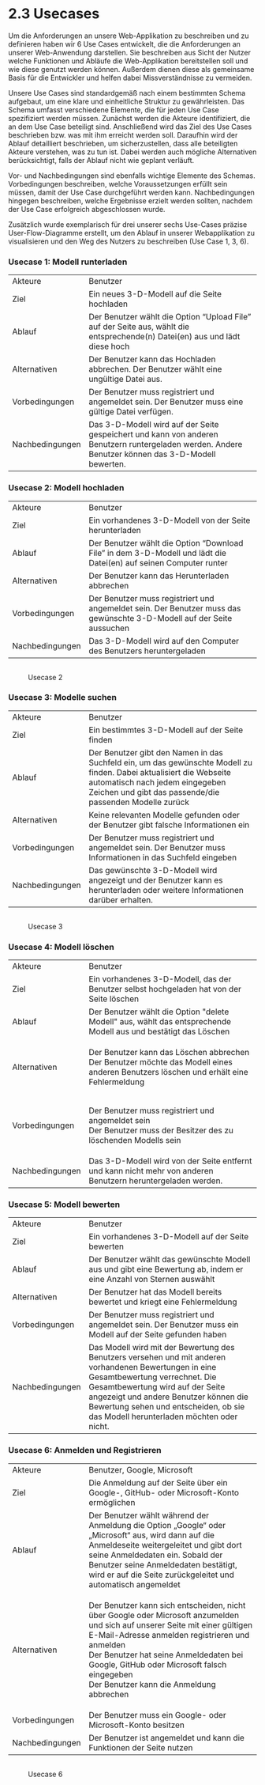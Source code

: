 # 2.3 Usecases

Um die Anforderungen an unsere Web-Applikation zu beschreiben und zu definieren haben wir 6 Use Cases entwickelt, die die Anforderungen an unserer Web-Anwendung darstellen. Sie beschreiben aus Sicht der Nutzer welche Funktionen und Abläufe die Web-Applikation bereitstellen soll und wie diese genutzt werden können. Außerdem dienen diese als gemeinsame Basis für die Entwickler und helfen dabei Missverständnisse zu vermeiden. &#x20;

Unsere Use Cases sind standardgemäß nach einem bestimmten Schema aufgebaut, um eine klare und einheitliche Struktur zu gewährleisten. Das Schema umfasst verschiedene Elemente, die für jeden Use Case spezifiziert werden müssen. Zunächst werden die Akteure identifiziert, die an dem Use Case beteiligt sind. Anschließend wird das Ziel des Use Cases beschrieben bzw. was mit ihm erreicht werden soll. Daraufhin wird der Ablauf detailliert beschrieben, um sicherzustellen, dass alle beteiligten Akteure verstehen, was zu tun ist. Dabei werden auch mögliche Alternativen berücksichtigt, falls der Ablauf nicht wie geplant verläuft.&#x20;

Vor- und Nachbedingungen sind ebenfalls wichtige Elemente des Schemas. Vorbedingungen beschreiben, welche Voraussetzungen erfüllt sein müssen, damit der Use Case durchgeführt werden kann. Nachbedingungen hingegen beschreiben, welche Ergebnisse erzielt werden sollten, nachdem der Use Case erfolgreich abgeschlossen wurde. &#x20;

Zusätzlich wurde exemplarisch für drei unserer sechs Use-Cases präzise User-Flow-Diagramme erstellt, um den Ablauf in unserer Webapplikation zu visualisieren und den Weg des Nutzers zu beschreiben (Use Case 1, 3, 6).&#x20;

### Usecase 1: Modell runterladen

|                 |                                                                                                                                                    |
| --------------- | -------------------------------------------------------------------------------------------------------------------------------------------------- |
| Akteure         | Benutzer                                                                                                                                           |
| Ziel            | Ein neues 3-D-Modell auf die Seite hochladen                                                                                                       |
| Ablauf          | Der Benutzer wählt die Option “Upload File” auf der Seite aus, wählt die entsprechende(n) Datei(en) aus und lädt diese hoch                        |
| Alternativen    | Der Benutzer kann das Hochladen abbrechen. Der Benutzer wählt eine ungültige Datei aus.                                                            |
| Vorbedingungen  | Der Benutzer muss registriert und angemeldet sein. Der Benutzer muss eine gültige Datei verfügen.                                                  |
| Nachbedingungen | Das 3-D-Modell wird auf der Seite gespeichert und kann von anderen Benutzern runtergeladen werden. Andere Benutzer können das 3-D-Modell bewerten. |

### Usecase 2: Modell hochladen

|                 |                                                                                                                        |
| --------------- | ---------------------------------------------------------------------------------------------------------------------- |
| Akteure         | Benutzer                                                                                                               |
| Ziel            | Ein vorhandenes 3-D-Modell von der Seite herunterladen                                                                 |
| Ablauf          | Der Benutzer wählt die Option “Download File” in dem 3-D-Modell und lädt die Datei(en) auf seinen Computer runter      |
| Alternativen    | Der Benutzer kann das Herunterladen abbrechen                                                                          |
| Vorbedingungen  | Der Benutzer muss registriert und angemeldet sein. Der Benutzer muss das gewünschte 3-D-Modell auf der Seite aussuchen |
| Nachbedingungen | Das 3-D-Modell wird auf den Computer des Benutzers heruntergeladen                                                     |

<figure><img src="../.gitbook/assets/Upload File.png" alt=""><figcaption><p>Usecase 2</p></figcaption></figure>

### Usecase 3: Modelle suchen

|                 |                                                                                                                                                                                                                   |
| --------------- | ----------------------------------------------------------------------------------------------------------------------------------------------------------------------------------------------------------------- |
| Akteure         | Benutzer                                                                                                                                                                                                          |
| Ziel            | Ein bestimmtes 3-D-Modell auf der Seite finden                                                                                                                                                                    |
| Ablauf          | Der Benutzer gibt den Namen in das Suchfeld ein, um das gewünschte Modell zu finden. Dabei aktualisiert die Webseite automatisch nach jedem eingegeben Zeichen und gibt das passende/die passenden Modelle zurück |
| Alternativen    | Keine relevanten Modelle gefunden oder der Benutzer gibt falsche Informationen ein                                                                                                                                |
| Vorbedingungen  | Der Benutzer muss registriert und angemeldet sein. Der Benutzer muss Informationen in das Suchfeld eingeben                                                                                                       |
| Nachbedingungen | Das gewünschte 3-D-Modell wird angezeigt und der Benutzer kann es herunterladen oder weitere Informationen darüber erhalten.                                                                                      |

<figure><img src="../.gitbook/assets/Search file.drawio.png" alt=""><figcaption><p>Usecase 3</p></figcaption></figure>

### Usecase 4: Modell löschen

|                 |                                                                                                                                                |
| --------------- | ---------------------------------------------------------------------------------------------------------------------------------------------- |
| Akteure         | Benutzer                                                                                                                                       |
| Ziel            | Ein vorhandenes 3-D-Modell, das der Benutzer selbst hochgeladen hat von der Seite löschen                                                      |
| Ablauf          | Der Benutzer wählt die Option "delete Modell" aus, wählt das entsprechende Modell aus und bestätigt das Löschen                                |
| Alternativen    | <p>Der Benutzer kann das Löschen abbrechen<br>Der Benutzer möchte das Modell eines anderen Benutzers löschen und erhält eine Fehlermeldung</p> |
| Vorbedingungen  | <p>Der Benutzer muss registriert und angemeldet sein<br>Der Benutzer muss der Besitzer des zu löschenden Modells sein</p>                      |
| Nachbedingungen | Das 3-D-Modell wird von der Seite entfernt und kann nicht mehr von anderen Benutzern heruntergeladen werden.                                   |

### Usecase 5: Modell bewerten

|                 |                                                                                                                                                                                                                                                                                                           |
| --------------- | --------------------------------------------------------------------------------------------------------------------------------------------------------------------------------------------------------------------------------------------------------------------------------------------------------- |
| Akteure         | Benutzer                                                                                                                                                                                                                                                                                                  |
| Ziel            | Ein vorhandenes 3-D-Modell auf der Seite bewerten                                                                                                                                                                                                                                                         |
| Ablauf          | Der Benutzer wählt das gewünschte Modell aus und gibt eine Bewertung ab, indem er eine Anzahl von Sternen auswählt                                                                                                                                                                                        |
| Alternativen    | Der Benutzer hat das Modell bereits bewertet und kriegt eine Fehlermeldung                                                                                                                                                                                                                                |
| Vorbedingungen  | Der Benutzer muss registriert und angemeldet sein. Der Benutzer muss ein Modell auf der Seite gefunden haben                                                                                                                                                                                              |
| Nachbedingungen | Das Modell wird mit der Bewertung des Benutzers versehen und mit anderen vorhandenen Bewertungen in eine Gesamtbewertung verrechnet. Die Gesamtbewertung wird auf der Seite angezeigt und andere Benutzer können die Bewertung sehen und entscheiden, ob sie das Modell herunterladen möchten oder nicht. |

### Usecase 6: Anmelden und Registrieren

|                 |                                                                                                                                                                                                                                                                                                                                |
| --------------- | ------------------------------------------------------------------------------------------------------------------------------------------------------------------------------------------------------------------------------------------------------------------------------------------------------------------------------ |
| Akteure         | Benutzer, Google, Microsoft                                                                                                                                                                                                                                                                                                    |
| Ziel            | Die Anmeldung auf der Seite über ein Google-, GitHub- oder Microsoft-Konto ermöglichen                                                                                                                                                                                                                                         |
| Ablauf          | Der Benutzer wählt während der Anmeldung die Option „Google“ oder „Microsoft“ aus, wird dann auf die Anmeldeseite weitergeleitet und gibt dort seine Anmeldedaten ein. Sobald der Benutzer seine Anmeldedaten bestätigt, wird er auf die Seite zurückgeleitet und automatisch angemeldet                                       |
| Alternativen    | <p>Der Benutzer kann sich entscheiden, nicht über Google oder Microsoft anzumelden und sich auf unserer Seite mit einer gültigen E-Mail-Adresse anmelden registrieren und anmelden<br>Der Benutzer hat seine Anmeldedaten bei Google, GitHub oder Microsoft falsch eingegeben<br>Der Benutzer kann die Anmeldung abbrechen</p> |
| Vorbedingungen  | Der Benutzer muss ein Google- oder Microsoft-Konto besitzen                                                                                                                                                                                                                                                                    |
| Nachbedingungen | Der Benutzer ist angemeldet und kann die Funktionen der Seite nutzen                                                                                                                                                                                                                                                           |

<figure><img src="../.gitbook/assets/Log In_Better.drawio (1).png" alt=""><figcaption><p>Usecase 6</p></figcaption></figure>

